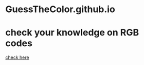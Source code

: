 # GuessTheColor.github.io
# check your knowledge on RGB codes

[check here](https://ravi-chandra2709.github.io/GuessTheColor.github.io/)
